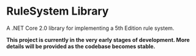 # RuleSystem Library
A .NET Core 2.0 library for implementing a 5th Edition rule system.

**This project is currently in the very early stages of development. More details will be provided
as the codebase becomes stable.**

